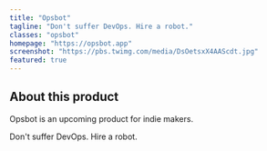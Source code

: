 ```yaml
---
title: "Opsbot"
tagline: "Don't suffer DevOps. Hire a robot."
classes: "opsbot"
homepage: "https://opsbot.app"
screenshot: "https://pbs.twimg.com/media/DsOetsxX4AAScdt.jpg"
featured: true
---
```


## About this product 

Opsbot is an upcoming product for indie makers. 

Don't suffer DevOps. Hire a robot.